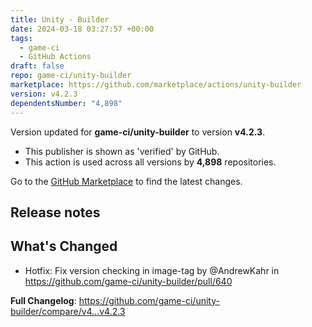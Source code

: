 ```yaml
---
title: Unity - Builder
date: 2024-03-18 03:27:57 +00:00
tags:
  - game-ci
  - GitHub Actions
draft: false
repo: game-ci/unity-builder
marketplace: https://github.com/marketplace/actions/unity-builder
version: v4.2.3
dependentsNumber: "4,898"
---
```



Version updated for **game-ci/unity-builder** to version **v4.2.3**.
- This publisher is shown as 'verified' by GitHub.
- This action is used across all versions by **4,898** repositories.

Go to the [GitHub Marketplace](https://github.com/marketplace/actions/unity-builder) to find the latest changes.

## Release notes

## What's Changed
* Hotfix: Fix version checking in image-tag by @AndrewKahr in https://github.com/game-ci/unity-builder/pull/640


**Full Changelog**: https://github.com/game-ci/unity-builder/compare/v4...v4.2.3
